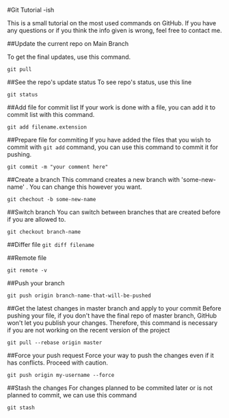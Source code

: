 #Git Tutorial -ish

This is a small tutorial on the most used commands on GitHub. If you have any questions or if you think the info given is wrong, feel free to contact me.

##Update the current repo on Main Branch

To get the final updates, use this command.

`git pull`


##See the repo's update status
To see repo's status, use this line

`git status`


##Add file for commit list
If your work is done with a file, you can add it to commit list with this command.

`git add filename.extension`


##Prepare file for commiting
If you have added the files that you wish to commit with `git add` command, you can use this command to commit it for pushing.

`git commit -m "your comment here"`

##Create a branch
This command creates a new branch with 'some-new-name' . You can change this however you want.

`git chechout -b some-new-name`

##Switch branch
You can switch between branches that are created before if you are allowed to.

`git checkout branch-name`

##Differ file
`git diff filename`

##Remote file


`git remote -v`


##Push your branch

`git push origin branch-name-that-will-be-pushed`

##Get the latest changes in master branch and apply to your commit
Before pushing your file, if you don't have the final repo of master branch, GitHub won't let you publish your changes. Therefore, this command is necessary if you are not working on the recent version of the project

`git pull --rebase origin master`

##Force your push request
Force your way to push the changes even if it has conflicts. Proceed with caution.

`git push origin my-username --force`

##Stash the changes
For changes planned to be commited later or is not planned to commit, we can use this command

`git stash`
